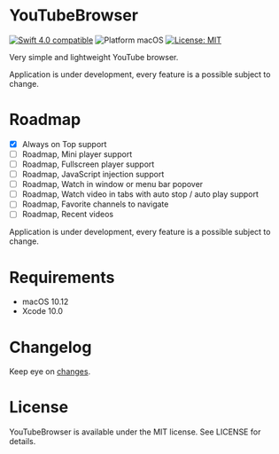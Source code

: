 # YouTubeBrowser

<p align="left">
<a href="https://developer.apple.com/swift"><img src="https://img.shields.io/badge/Swift_4.0-compatible-4BC51D.svg?style=flat" alt="Swift 4.0 compatible" /></a>
<img src="https://img.shields.io/badge/platform-macOS-blue.svg?style=flat" alt="Platform macOS" />
<a href="https://raw.githubusercontent.com/maxsokolov/tablekit/master/LICENSE"><img src="http://img.shields.io/badge/license-MIT-blue.svg?style=flat" alt="License: MIT" /></a>
</p>

Very simple and lightweight YouTube browser.

Application is under development, every feature is a possible subject to change.

# Roadmap

- [x] Always on Top support
- [ ] Roadmap, Mini player support
- [ ] Roadmap, Fullscreen player support
- [ ] Roadmap, JavaScript injection support
- [ ] Roadmap, Watch in window or menu bar popover
- [ ] Roadmap, Watch video in tabs with auto stop / auto play support
- [ ] Roadmap, Favorite channels to navigate
- [ ] Roadmap, Recent videos

Application is under development, every feature is a possible subject to change.

# Requirements

- macOS 10.12
- Xcode 10.0

# Changelog

Keep eye on [changes](CHANGELOG.md).

# License

YouTubeBrowser is available under the MIT license. See LICENSE for details.
